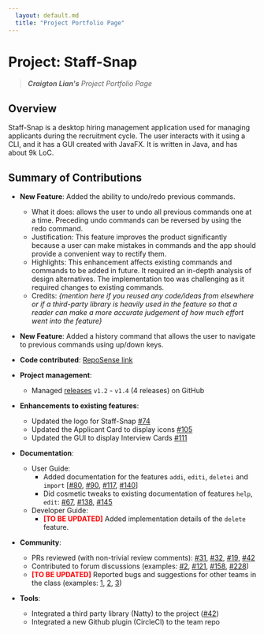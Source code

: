 ```yaml
---
  layout: default.md
  title: "Project Portfolio Page"
---
```


# Project: Staff-Snap

> ***Craigton Lian's*** *Project Portfolio Page*<br>

## Overview
Staff-Snap is a desktop hiring management application used for managing applicants during the recruitment cycle. The user interacts with it using a CLI, and it has a GUI created with JavaFX. It is written in Java, and has about 9k LoC.

## Summary of Contributions
* **New Feature**: Added the ability to undo/redo previous commands.
  * What it does: allows the user to undo all previous commands one at a time. Preceding undo commands can be reversed by using the redo command.
  * Justification: This feature improves the product significantly because a user can make mistakes in commands and the app should provide a convenient way to rectify them.
  * Highlights: This enhancement affects existing commands and commands to be added in future. It required an in-depth analysis of design alternatives. The implementation too was challenging as it required changes to existing commands.
  * Credits: *{mention here if you reused any code/ideas from elsewhere or if a third-party library is heavily used in the feature so that a reader can make a more accurate judgement of how much effort went into the feature}*

* **New Feature**: Added a history command that allows the user to navigate to previous commands using up/down keys.

* **Code contributed**: [RepoSense link](https://nus-cs2103-ay2324s1.github.io/tp-dashboard/?search=craigtonlian&breakdown=true)

* **Project management**:
  * Managed [releases](https://github.com/AY2324S1-CS2103T-W08-1/tp/releases) `v1.2` - `v1.4` (4 releases) on GitHub

* **Enhancements to existing features**:
  * Updated the logo for Staff-Snap <a href="https://github.com/AY2324S1-CS2103T-W08-1/tp/pull/74" class="badge rounded-pill bg-success text-dark">\#74</a>
  * Updated the Applicant Card to display icons <a href="https://github.com/AY2324S1-CS2103T-W08-1/tp/pull/105" class="badge rounded-pill bg-success text-dark">\#105</a>
  * Updated the GUI to display Interview Cards <a href="https://github.com/AY2324S1-CS2103T-W08-1/tp/pull/111" class="badge rounded-pill bg-success text-dark">\#111</a>

* **Documentation**:
  * User Guide:
    * Added documentation for the features `addi`, `editi`, `deletei` and `import` [[\#80](https://github.com/AY2324S1-CS2103T-W08-1/tp/pull/80), [\#90](https://github.com/AY2324S1-CS2103T-W08-1/tp/pull/90), [\#117](https://github.com/AY2324S1-CS2103T-W08-1/tp/pull/117), [\#140](https://github.com/AY2324S1-CS2103T-W08-1/tp/pull/140)]
    * Did cosmetic tweaks to existing documentation of features `help`, `edit`: [\#67](https://github.com/AY2324S1-CS2103T-W08-1/tp/pull/67), [\#138](https://github.com/AY2324S1-CS2103T-W08-1/tp/pull/138), [\#145](https://github.com/AY2324S1-CS2103T-W08-1/tp/pull/145)
  * Developer Guide:
    * <span style="color:red">**[TO BE UPDATED]**</span> Added implementation details of the `delete` feature.

* **Community**:
  * PRs reviewed (with non-trivial review comments):
      [\#31](https://github.com/AY2324S1-CS2103T-W08-1/tp/pull/31),
      [\#32](),
      [\#19](),
      [\#42]()
  * Contributed to forum discussions (examples:
      [\#2](https://github.com/nus-cs2103-AY2324S1/forum/issues/2),
      [\#121](https://github.com/nus-cs2103-AY2324S1/forum/issues/121),
      [\#158](https://github.com/nus-cs2103-AY2324S1/forum/issues/158),
      [\#228](https://github.com/nus-cs2103-AY2324S1/forum/issues/228))
  * <span style="color:red">**[TO BE UPDATED]**</span> Reported bugs and suggestions for other teams in the class (examples: [1](), [2](), [3]())

* **Tools**:
  * Integrated a third party library (Natty) to the project ([\#42]())
  * Integrated a new Github plugin (CircleCI) to the team repo
